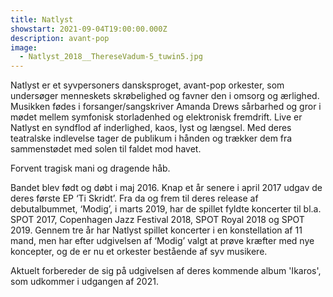 ```yaml
---
title: Natlyst
showstart: 2021-09-04T19:00:00.000Z
description: avant-pop
image:
  - Natlyst_2018__ThereseVadum-5_tuwin5.jpg
---
```

Natlyst er et syvpersoners dansksproget, avant-pop orkester, som undersøger menneskets skrøbelighed og favner den i omsorg og ærlighed. Musikken fødes i forsanger/sangskriver Amanda Drews sårbarhed og gror i mødet mellem symfonisk storladenhed og elektronisk fremdrift. Live er Natlyst en syndflod af inderlighed, kaos, lyst og længsel. Med deres teatralske indlevelse tager de publikum i hånden og trækker dem fra sammenstødet med solen til faldet mod havet. 

Forvent tragisk mani og dragende håb.

Bandet blev født og døbt i maj 2016. Knap et år senere i april 2017 udgav de deres første EP ‘Ti Skridt’. Fra da og frem til deres release af debutalbummet, ‘Modig’, i marts 2019, har de spillet fyldte koncerter til bl.a. SPOT 2017, Copenhagen Jazz Festival 2018, SPOT Royal 2018 og SPOT 2019. Gennem tre år har Natlyst spillet koncerter i en konstellation af 11 mand, men har efter udgivelsen af ‘Modig’ valgt at prøve kræfter med nye koncepter, og de er nu et orkester bestående af syv musikere.

Aktuelt forbereder de sig på udgivelsen af deres kommende album 'Ikaros', som udkommer i udgangen af 2021.